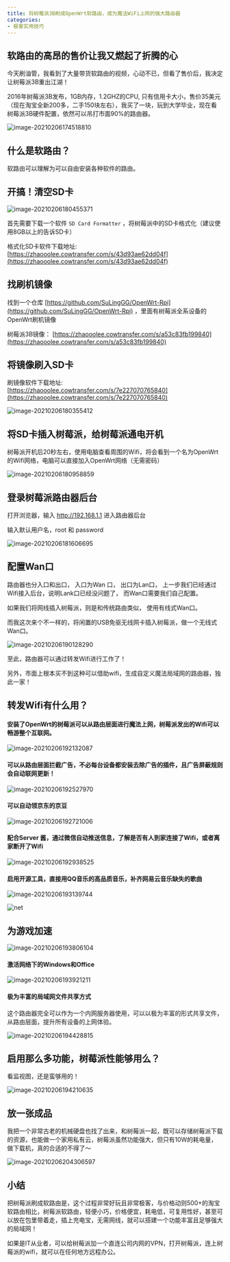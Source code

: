 ```yaml
---
title: 将树莓派3B刷成OpenWrt软路由，成为魔法WiFi上网的强大路由器
categories:
- 极客实用技巧
---
```










## 软路由的高昂的售价让我又燃起了折腾的心



今天刷油管，我看到了大量带货软路由的视频，心动不已，但看了售价后，我决定让树莓派3B重出江湖！

2016年树莓派3B发布，1GB内存，1.2GHZ的CPU,  只有信用卡大小，售价35美元（现在淘宝全新200多，二手150块左右），我买了一块，玩到大学毕业，现在看树莓派3B硬件配置，依然可以吊打市面90%的路由器。



![image-20210206174518810](https://cdn.fangyuanxiaozhan.com/assets/1612604723833hcG2rSw3.png)



## 什么是软路由？



软路由可以理解为可以自由安装各种软件的路由。



## 开搞！清空SD卡

![image-20210206180455371](https://cdn.fangyuanxiaozhan.com/assets/1612605899431Hjh2zPYT.png)

首先需要下载一个软件 `SD Card Formatter` ，将树莓派中的SD卡格式化（建议使用8GB以上的告诉SD卡）

格式化SD卡软件下载地址: [https://zhaooolee.cowtransfer.com/s/43d93ae62dd04f](https://zhaooolee.cowtransfer.com/s/43d93ae62dd04f)



##  找刷机镜像



找到一个仓库 [https://github.com/SuLingGG/OpenWrt-Rpi](https://github.com/SuLingGG/OpenWrt-Rpi) ，里面有树莓派全系设备的OpenWrt刷机镜像



树莓派3B镜像： [https://zhaooolee.cowtransfer.com/s/a53c83fb199840](https://zhaooolee.cowtransfer.com/s/a53c83fb199840)





## 将镜像刷入SD卡



刷镜像软件下载地址: [https://zhaooolee.cowtransfer.com/s/7e227070765840](https://zhaooolee.cowtransfer.com/s/7e227070765840)



![image-20210206180355412](https://cdn.fangyuanxiaozhan.com/assets/1612605840468hyGRCm57.png)





## 将SD卡插入树莓派，给树莓派通电开机



树莓派开机后20秒左右，使用电脑查看周围的Wifi，将会看到一个名为OpenWrt的Wifi网络，电脑可以直接加入OpenWrt网络（无需密码）



![image-20210206180958859](https://cdn.fangyuanxiaozhan.com/assets/1612606205328BcDPKeMx.png)





## 登录树莓派路由器后台

打开浏览器，输入 http://192.168.1.1  进入路由器后台



输入默认用户名，root 和 password



![image-20210206181606695](https://cdn.fangyuanxiaozhan.com/assets/1612606572049M2CJzJWM.png)



## 配置Wan口



路由器也分入口和出口， 入口为Wan 口， 出口为Lan口， 上一步我们已经通过Wifi接入后台，说明Lank口已经没问题了， 而Wan口需要我们自己配置。



如果我们将网线插入树莓派，则是和传统路由类似， 使用有线式Wan口。



而我这次来个不一样的，将闲置的USB免驱无线网卡插入树莓派，做一个无线式Wan口。

![image-20210206190128290](https://cdn.fangyuanxiaozhan.com/assets/1612609292833tc1SntAh.png)



至此，路由器可以通过转发Wifi进行工作了！

另外，市面上根本买不到这种可以借助wifi，生成自定义魔法局域网的路由器，独此一家！



## 转发Wifi有什么用？



#### 安装了OpenWrt的树莓派可以从路由层面进行魔法上网，树莓派发出的Wifi可以畅游整个互联网。

![image-20210206192132087](https://cdn.fangyuanxiaozhan.com/assets/16126104943944k6HTtsa.png)



####  可以从路由层面拦截广告，不必每台设备都安装去除广告的插件，且广告屏蔽规则会自动联网更新！



![image-20210206192527970](https://cdn.fangyuanxiaozhan.com/assets/1612611117374dRZ8fzm7.png)

#### 可以自动领京东的京豆



![image-20210206192721006](https://cdn.fangyuanxiaozhan.com/assets/1612611113643rNKB6Frx.png)



#### 配合Server 酱，通过微信自动推送信息，了解是否有人到家连接了Wifi，或者离家断开了Wifi



![image-20210206192938525](https://cdn.fangyuanxiaozhan.com/assets/1612610980891KedWXyt1.png)

#### 启用开源工具，直接用QQ音乐的高品质音乐，补齐网易云音乐缺失的歌曲



![image-20210206193139744](https://cdn.fangyuanxiaozhan.com/assets/16126111055148naMpSFt.png)



![net](https://cdn.fangyuanxiaozhan.com/assets/1612611384359bRczYSW5.gif)



## 为游戏加速



![image-20210206193806104](https://cdn.fangyuanxiaozhan.com/assets/1612611488959zchy3y2T.png)



#### 激活网络下的Windows和Office

![image-20210206193921211](https://cdn.fangyuanxiaozhan.com/assets/1612611563298dNM7THDS.png)



#### 极为丰富的局域网文件共享方式



这个路由器完全可以作为一个内网服务器使用，可以以极为丰富的形式共享文件，从路由层面，提升所有设备的上网体验。

![image-20210206194428815](https://cdn.fangyuanxiaozhan.com/assets/1612611870923DC14SAdt.png)



## 启用那么多功能，树莓派性能够用么？

看监视图，还是蛮够用的！

![image-20210206194210635](https://cdn.fangyuanxiaozhan.com/assets/1612611732939QN0Hc3nN.png)



## 放一张成品



我把一个非常古老的机械硬盘也找了出来，和树莓派一起，既可以存储树莓派下载的资源，也能做一个家用私有云，树莓派虽然功能强大，但只有10W的耗电量，做下载机，真的合适的不得了～





![image-20210206204306597](https://cdn.fangyuanxiaozhan.com/assets/1612615397519T8WFmkhp.png)



## 小结



把树莓派刷成软路由是，这个过程非常好玩且非常极客，与价格动则500+的淘宝软路由相比，树莓派软路由，轻便小巧，价格便宜，耗电低，可复用性好，甚至可以放在包里带着走，插上充电宝，无需网线，就可以搭建一个功能丰富且足够强大的局域网！



如果是IT从业者，可以给树莓派加一个直连公司内网的VPN，打开树莓派，连上树莓派的wifi，就可以在任何地方远程办公。





